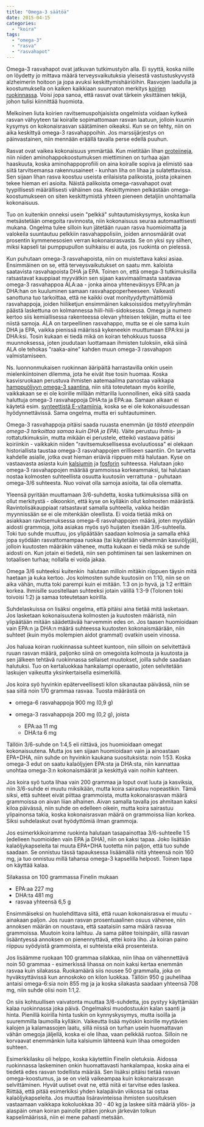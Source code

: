 ```yaml
---
title: "Omega-3 säätöä"
date: 2015-04-15
categories: 
  - "koira"
tags: 
  - "omega-3"
  - "rasva"
  - "rasvahapot"
---
```


Omega-3 rasvahapot ovat jatkuvan tutkimustyön alla. Ei syyttä, koska niille on löydetty jo mittava määrä terveysvaikutuksia yleisestä vastustuskyvystä alzheimerin hoitoon ja jopa avuksi keskittymishäiriöihin. Rasvojen laadulla ja koostumuksella on kaiken kaikkiaan suunnaton merkitys [koirien ruokinnassa](https://www.katiska.eu/tieto/rasvat/rasva-ruokinnassa/ "Rasva ruokinnassa"). Voisi jopa sanoa, että rasvat ovat tärkein yksittäinen tekijä, johon tulisi kiinnittää huomiota.

<!--more-->

Melkoinen liuta koirien ravitsemuspohjaisista ongelmista voidaan kytkeä rasvan vähyyteen tai koiralle sopimattomaan rasvan laatuun, jolloin kuumin kysymys on kokonaisrasvan säätäminen oikeaksi. Kun se on tehty, niin on aika keskittyä omega-3 rasvahappoihin. Jos marssijärjestys on päinvastainen, niin mennään eräällä tavalla perse edellä puuhun.

Rasvat ovat vaikea kokonaisuus ymmärtää. Kun mietitään lihan [proteiineja](https://www.katiska.eu/tieto/proteiinit/proteiini-ruokinnassa/ "Proteiini ruokinnassa"), niin niiden aminohappokoostumuksen miettiminen on turhaa ajan haaskuuta, koska aminohappoprofiili on aina koiralle sopiva ja elimistö saa siitä tarvitsemansa rakennusaineet - kunhan liha on lihaa ja sulatettavissa. Sen sijaan lihan rasva koostuu useista erilaisista palikoista, joista jokainen tekee hieman eri asioita. Näistä palikoista omega-rasvahapot ovat tyypillisesti määrällisesti vähäinen osa. Keskittyminen pelkästään omega-koostumukseen on siten keskittymistä yhteen pieneen detaljiin unohtamalla kokonaisuus.

Tuo on kuitenkin onneksi usein "pelkkä" suhtautumiskysymys, koska kun metsästetään omegoita ravinnosta, niin kokonaisuus seuraa automaattisesti mukana. Ongelma tulee silloin kun jätetään ruuan rasva huomioimatta ja valokeila suuntautuu pelkkiin rasvahappolisiin, joiden annosmäärät ovat prosentin kymmenesosien verran kokonaisrasvasta. Se on yksi syy siihen, miksi kapseli tai pumppupullon suihkaisu ei auta, jos ruokinta on pielessä.

Kun puhutaan omega-3 rasvahapoista, niin on muistettava kaksi asiaa. Ensimmäinen on se, että terveysvaikutukset on saatu mm. kaloista saatavista rasvahapoista DHA ja EPA. Toinen on, että omega-3 tutkimuksilla ratsastavat kauppiaat myyvätkin sen sijaan kasvimaailmasta saatavaa omega-3 rasvahappoa ALA:aa - jonka ainoa yhteneväisyys EPA:an ja DHA:han on kuuluminen samaan rasvahappoperheeseen. Vaikeasti sanottuna tuo tarkoittaa, että ne kaikki ovat monityydyttymättömiä rasvahappoja, joiden hiiliketjun ensimmäinen kaksoissidos metyyliryhmän päästä laskettuna on kolmannessa hiili-hiili-sidoksessa. Omega ja numero kertoo siis kemiallisessa rakenteessa olevan yhteisen tekijän, mutta ei tee niistä samoja. ALA on tarpeellinen rasvahappo, mutta se ei ole sama kuin DHA ja EPA, vaikka pienissä määrissä kykeneekin muuttumaan EPA:ksi ja DHA:ksi. Tosin kukaan ei tiedä mikä on koiran tehokkuus tuossa muunnoksessa, joten joudutaan luottamaan ihmisten tuloksiin, eikä siinä ALA ole tehokas "raaka-aine" kahden muun omega-3 rasvahapon valmistamiseen.

Ns. luonnonmukaisen ruokinnan ääripäitä harrastavilla onkin usein mielenkiintoinen dilemma, jota he eivät itse tosin huomaa. Koska kasvisruokaan perustuva ihmisten aatemaailma panostaa vaikkapa [hamppuöljyyn omega-3 saantina](https://www.katiska.eu/ravitsemus/rasva-ravitsemus/pellavaoljyisia-vaitteita/ "Pellavaöljyisiä väitteitä"), niin sitä toteutetaan myös koirille, vaikkakaan se ei ole koirille millään mittarilla luonnollinen, eikä siitä saada haluttuja omega-3 rasvahappoja DHA:ta ja EPA:aa. Samaan aikaan ei käytetä esim. [synteettistä E-vitamiinia](https://www.katiska.eu/tieto/e-vitamiini/e-vitamiinin-aktiivisuus/ "E-vitamiinin aktiivisuus"), koska se ei ole kokonaisuudessan hyödynnettävissä. Sama ongelma, mutta eri suhtautuminen.

Omega-3 rasvahappoja pitäisi saada ruuasta enemmän (_ja tästä eteenpäin omega-3 tarkoittaa samaa kuin DHA ja EPA_). Väite perustuu ihmis- ja rottatutkimuksiin, mutta mikään ei perustele, etteikö vastaava pätisi koiriinkin - vaikkakin niiden "ravitsemuksellisessa evoluutiossa" ei olekaan historiallista taustaa omega-3 rasvahappojen erilliseen saantiin. On tarvetta kahdelle asialle, jotka ovat hieman eriäviä riippuen mitä halutaan. Kyse on vastaavasta asiasta kuin [kalsiumin](https://www.katiska.eu/tieto/kalsium/kalsium/ "Kalsium") ja [fosforin](https://www.katiska.eu/tieto/koira-tarve-mineraali/fosfori/ "Fosfori") suhteessa. Halutaan joko omega-3 rasvahappojen määrää grammoissa korkeammaksi, tai halutaan nostaa kolmosten suhteellista osuutta kuutosiin verrattuna - puhutaan omega-3/6 suhteesta. Nuo voivat olla samoja asioita, tai olla olematta.

Yleensä pyritään muuttamaan 3/6-suhdetta, koska tutkimuksissa sillä on ollut merkitystä - olkoonkin, että kyse on kylläkin ollut kolmosten määrästä. Ravintolisäkauppiaat ratsastavat samalla suhteella, vaikka heidän myynnissään se ei ole mitenkään oleellista. Ei voida tietää mikä on asiakkaan ravitsemuksessa omega-6 rasvahappojen määrä, joten myydään aidosti grammoja, joita asiakas myös syö huijaten itseään 3/6-suhteella. Toki tuo suhde muuttuu, jos ylipäätään saadaan kolmosia ja samalla ehkä jopa syödään rasvattomampaa ruokaa (tai käytetään vähemmän kasviöljyjä), jolloin kuutosten määräkin vähenee, mutta kukaan ei tiedä mikä se suhde aidosti on. Kun jotain ei tiedetä, niin sen pohtiminen tai sen laskeminen on totaalisen turhaa; nollalla ei voida jakaa.

Omega 3/6 suhteeksi kuitenkin  halutaan milloin mitäkin riippuen täysin mitä haetaan ja kuka kertoo. Jos kolmosten suhde kuutosiin on 1:10, niin se on aika vähän, mutta toki parempi kuin ei mitään. 1:3 on jo hyvä, ja 1:2 erittäin korkea. Ihmisille suositellaan suhteeksi jotain välillä 1:3-9 (Tolonen toki toivoisi 1:2) ja samaa toteutetaan koirilla.

Suhdelaskuissa on lisäksi ongelma, että pitäisi aina tietää mitä lasketaan. Jos lasketaan kokonaisuutena kolmosten ja kuutosten määristä, niin ylipäätään mitään säädettävää harvemmin edes on. Jos taasen huomioidaan vain EPA:n ja DHA:n määrä suhteessa kuutosten kokonaismäärään, niin suhteet (kuin myös molempien aidot grammat) ovatkin usein vinossa.

Jos haluaa koiran ruokinnassa suhteet kuntoon, niin silloin on selvitettävä ruuan rasvan määrä, paljonko siinä on omegoista kolmosta ja kuutosta ja sen jälkeen tehtävä ruokinnassa sellaiset muutokset, joilla suhde saadaan halutuksi. Tuo on kertaluokkaa hankalampi operaatio, joten selvitetään laskujen vaikeutta yksinkertaisella esimerkillä.

Jos koira syö hyvinkin epäterveellisesti kilon sikanautaa päivässä, niin se saa siitä noin 170 grammaa rasvaa. Tuosta määrästä on

- omega-6 rasvahappoja 900 mg (0,9 g)
- omega-3 rasvahappoja 200 mg (0,2 g), joista
    
    - EPA:aa 11 mg
    - DHA:ta 6 mg

Tällöin 3/6-suhde on 1:4,5 eli riittävä, jos huomioidaan omegat kokonaisuutena. Mutta jos sen sijaan huomioidaan vain ja ainoastaan EPA+DHA, niin suhde on hyvinkin kaukana suosituksista: noin 1:53. Koska omega-3 edut on saatu kalaöljyjen EPA:sta ja DHA:sta, niin kannattaa unohtaa omega-3:n kokonaismäärät ja keskittyä vain noihin kahteen.

Jos koira syö tuota lihaa vain 200 grammaa ja loput ovat luuta ja kasviksia, niin 3/6-suhde ei muutu miksikään, mutta koira sairastuu nopeastikin. Tämä siksi, että suhteet eivät piittaa grammoista, mutta kokonaisrasvan määrä grammoissa on aivan liian alhainen. Aivan samalla tavalla jos ahmitaan kaksi kiloa päivässä, niin suhde on edelleen oikein, mutta koira sairastuu ylipainonsa takia, koska kokonaisrasvan määrä on grammoissa liian korkea. Siksi suhdelaskut ovat hyödyttömiä ilman grammoja.

Jos esimerkkikoiramme ruokinta halutaan tasapainottaa 3/6-suhteelle 1:5 (edelleen huomioiden vain EPA ja DHA), niin on kaksi tapaa. Joko lisätään kalaöljykapseleita tai muuta EPA+DHA tuotetta niin paljon, että tuo suhde saadaan. Se onnistuu tässä tapauksessa lisäämällä niitä yhteensä noin 160 mg, ja tuo onnistuu millä tahansa omega-3 kapselilla helposti. Toinen tapa on käyttää kalaa.

Silakassa on 100 grammassa Finelin mukaan

- EPA:aa 227 mg
- DHA:ta 481 mg
- rasvaa yhteensä 6,5 g

Ensimmäiseksi on huolehdittava siitä, että ruuan kokonaisrasva ei muutu - ainakaan paljon. Jos ruuan rasvan prosentuaalinen osuus vähenee, niin annoksen määrän on noustava, että saataisiin sama määrä rasvaa grammoissa. Muutoin koira laihtuu. Ja sama pätee toisinpäin, sillä rasvan lisääntyessä annoksen on pienennyttävä, ettei koira liho. Ja koiran paino riippuu syödyistä grammoista, ei suhteista eikä prosenteista.

Jos lisäämme ruokaan 100 grammaa silakkaa, niin lihaa on vähennettävä noin 50 grammaa - esimerkissä lihassa on noin kaksi kertaa enemmän rasvaa kuin silakassa. Ruokamäärä siis nousee 50 grammalla, joka on hyväksyttävissä kun annoskoko on kilon luokkaa. Tällöin 950 g jauhelihaa antaisi omega-6:sia noin 855 mg ja ja koska silakasta saadaan yhteensä 708 mg, niin suhde olisi noin 1:1,2.

On siis kohtuullisen vaivatonta muuttaa 3/6-suhdetta, jos pystyy käyttämään kalaa ruokinnassa joka päivä. Ongelmaksi muodostuukin kalan saanti ja hinta. Pienillä koirilla hinta tuskin on kynnyskysymys, mutta isoilla ja suuremmilla laumoilla kylläkin. Vaikeutta lisää myöskin koirille myytävien kalojen ja kalamassojen laatu, sillä niissä on turhan usein huomattavan vähän omegoja jäljellä, koska ei ole lihaa, vaan pelkkää ruotoa. Silloin ne korvaavat enemmänkin luita kalsiumin lähteenä kuin lihaa omegoiden suhteen.

Esimerkkilasku oli helppo, koska käytettiin Finelin oletuksia. Aidossa ruokinnassa laskeminen onkin huomattavasti hankalampaa, koska aina ei tiedetä edes rasvan todellista määrää. Sen lisäksi pitäisi tietää rasvan omega-koostumus, ja se on vielä vaikeampaa kuin kokonaisrasvan selvittäminen. Hyvät uutiset ovat ne, että niitä ei tarvitse edes laskea. Riittää, että pitää esimerkiksi yhden kalapäivän viikossa tai ostaa kalaöljykapseleita. Jos muuttaa lisäravinteissa ihmisten suosituksen vastaamaan vaikkapa kokoluokkaa 30 - 40 kg ja laskee siitä määriä ylös- ja alaspäin oman koiran painolle pitäen jonkun järkevän tolkun kapselimäärissä, niin ei mene pahasti metsään.
